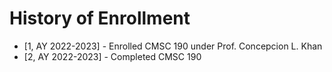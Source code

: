 # History of Enrollment
* [1, AY 2022-2023] - Enrolled CMSC 190 under Prof. Concepcion L. Khan
* [2, AY 2022-2023] - Completed CMSC 190